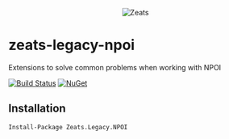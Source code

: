 ﻿<div align="center">

![Zeats](https://zeatsbalancaautomatica.blob.core.windows.net/icons/nuget.png)

</div>

# zeats-legacy-npoi

Extensions to solve common problems when working with NPOI

[![Build Status](https://dev.azure.com/zeats/Legacy/_apis/build/status/zeats-legacy-npoi?branchName=master)](https://dev.azure.com/zeats/Legacy/_build/latest?definitionId=40&branchName=master)
[![NuGet](https://img.shields.io/nuget/v/Zeats.Legacy.NPOI.svg)](https://www.nuget.org/packages/Zeats.Legacy.NPOI)

## Installation

```PM>
Install-Package Zeats.Legacy.NPOI
```